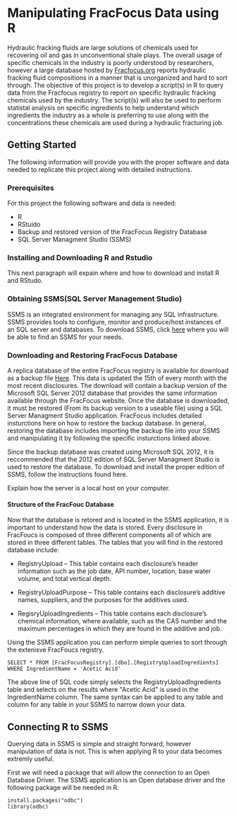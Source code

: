 # Manipulating FracFocus Data using R

Hydraulic fracking fluids are large solutions of chemicals used for recovering oil and gas in unconventional shale plays. The overall usage of specific chemicals in the industry is poorly understood by researchers, however a large database hosted by [Fracfocus.org](http://fracfocus.org/) reports hydraulic fracking fluid compositions in a manner that is unorganized and hard to sort through. The objective of this project is to develop a script(s) in R to query data from the Fracfocus registry to report on specific hydraulic fracking chemicals used by the industry. The script(s) will also be used to perform statistal analysis on specific ingredients to help understand which ingredients the industry as a whole is preferring to use along with the concentrations these chemicals are used during a hydraulic fracturing job. 

## Getting Started

The following information will provide you with the proper software and data needed to replicate this project along with detailed instructions.

### Prerequisites 

For this project the following software and data is needed:

* R
* RStuido
* Backup and restored version of the FracFocus Registry Database
* SQL Server Managment Studio (SSMS)


### Installing and Downloading R and Rstudio

This next paragraph will expain where and how to download and install R and RStudo.

### Obtaining SSMS(SQL Server Management Studio)

SSMS is an integrated environment for managing any SQL infrastructure. SSMS provides tools to configure, monitor
and produce/host instances of an SQL server and databases. To download SSMS, click [here](https://docs.microsoft.com/en-us/sql/ssms/download-sql-server-management-studio-ssms?view=sql-server-ver15)
where you will be able to find an SSMS for your needs.


### Downloading and Restoring FracFocus Database

A replica database of the entire FracFocus registry is available for download as a backup file [Here](http://fracfocus.org/data-download). This data is updated the 15th of every month with the most recent disclosures. The download will contain a backup version of the Microsoft SQL Server 2012 database that provides the same information available through the FracFocus website. Once the database is downloaded, it must be restored (From its backup version to a useable file) using a SQL Server Managment Studio application. FracFocus includes detailed insturctions here on how to restore the backup database. In general, restoring the database includes importing the backup file into your SSMS and manipulating it by following the specific insturctions linked above.

Since the backup database was created using Microsoft SQL 2012, it is reccommended that the 2012 edition of SQL Server Managment Studio is used to restore the database. To download and install the proper edition of SSMS, follow the instructions found here. 

Explain how the server is a local host on your computer.

#### Structure of the FracFouc Database

Now that the database is retored and is located in the SSMS application, it is important to understand how the data is stored. Every disclosure in FracFoucs is composed of three different components all of which are stored in three different tables. The tables that you will find in the restored database include:

* RegistryUpload – This table contains each disclosure’s header information such as the job date, API number, location, base water volume, and total vertical depth.

* RegistryUploadPurpose – This table contains each disclosure’s additive names, suppliers, and the purposes for the additives used.

* RegisryUploadIngredients – This table contains each disclosure’s chemical information, where available, such as the CAS number and the maximum percentages in which they are found in the additive and job.

Using the SSMS application you can perform simple queries to sort through the extenisve FracFoucs registry. 

```
SELECT * FROM [FracFocusRegistry].[dbo].[RegistryUploadIngredients] WHERE IngredientName = 'Acetic Acid'
```
The above line of SQL code simply selects the RegistryUploadIngredients table and selects on the results where "Acetic Acid" is used in the IngredientName column. The same syntax can be applied to any table and column for any table in your SSMS to narrow down your data.

## Connecting R to SSMS

Querying data in SSMS is simple and straight forward, however manipulation of data is not. This is when applying R to your data becomes extremly useful. 

First we will need a package that will allow the connection to an Open Database Driver. The SSMS application is an Open database driver and the following package will be needed in R.

```
install.packages("odbc")
library(odbc)
```




